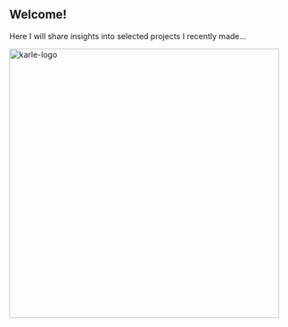 ## Welcome!

Here I will share insights into selected projects I recently made...


<img width="484" alt="karle-logo" src="https://user-images.githubusercontent.com/15382541/131265273-dce50394-0e71-4682-8c7e-5053555c9ea6.png">
